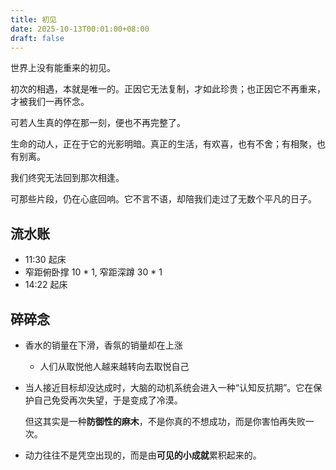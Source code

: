 ```yaml
---
title: 初见
date: 2025-10-13T00:01:00+08:00
draft: false
---
```


世界上没有能重来的初见。

初次的相遇，本就是唯一的。正因它无法复制，才如此珍贵；也正因它不再重来，才被我们一再怀念。

可若人生真的停在那一刻，便也不再完整了。

生命的动人，正在于它的光影明暗。真正的生活，有欢喜，也有不舍；有相聚，也有别离。

我们终究无法回到那次相逢。

可那些片段，仍在心底回响。它不言不语，却陪我们走过了无数个平凡的日子。

## 流水账

- 11:30 起床
- 窄距俯卧撑 10 * 1, 窄距深蹲 30 * 1
- 14:22 起床

## 碎碎念

- 香水的销量在下滑，香氛的销量却在上涨
  - 人们从取悦他人越来越转向去取悦自己
  
- 当人接近目标却没达成时，大脑的动机系统会进入一种“认知反抗期”。它在保护自己免受再次失望，于是变成了冷漠。

  但这其实是一种**防御性的麻木**，不是你真的不想成功，而是你害怕再失败一次。

- 动力往往不是凭空出现的，而是由**可见的小成就**累积起来的。
